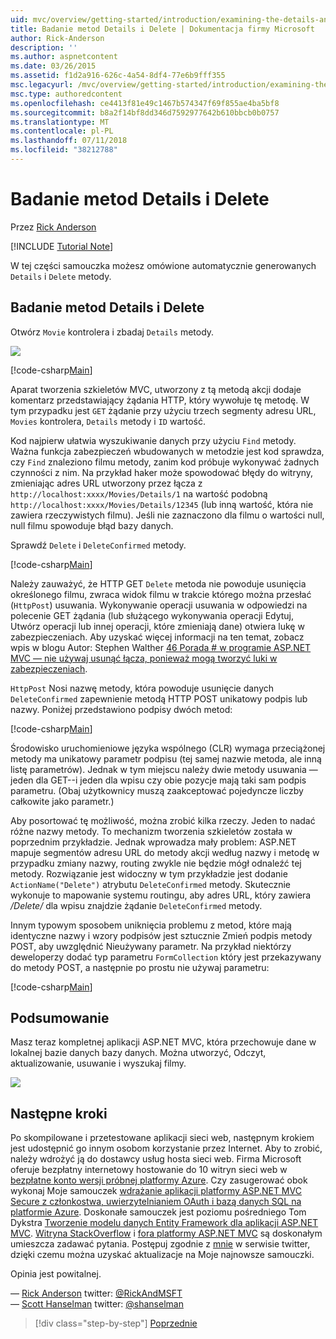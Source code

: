 ```yaml
---
uid: mvc/overview/getting-started/introduction/examining-the-details-and-delete-methods
title: Badanie metod Details i Delete | Dokumentacja firmy Microsoft
author: Rick-Anderson
description: ''
ms.author: aspnetcontent
ms.date: 03/26/2015
ms.assetid: f1d2a916-626c-4a54-8df4-77e6b9fff355
msc.legacyurl: /mvc/overview/getting-started/introduction/examining-the-details-and-delete-methods
msc.type: authoredcontent
ms.openlocfilehash: ce4413f81e49c1467b574347f69f855ae4ba5bf8
ms.sourcegitcommit: b8a2f14bf8dd346d7592977642b610bbcb0b0757
ms.translationtype: MT
ms.contentlocale: pl-PL
ms.lasthandoff: 07/11/2018
ms.locfileid: "38212788"
---
```

<a name="examining-the-details-and-delete-methods"></a>Badanie metod Details i Delete
====================
Przez [Rick Anderson](https://github.com/Rick-Anderson)

[!INCLUDE [Tutorial Note](sample/code-location.md)]

W tej części samouczka możesz omówione automatycznie generowanych `Details` i `Delete` metody.

## <a name="examining-the-details-and-delete-methods"></a>Badanie metod Details i Delete

Otwórz `Movie` kontrolera i zbadaj `Details` metody.

![](examining-the-details-and-delete-methods/_static/image1.png)

[!code-csharp[Main](examining-the-details-and-delete-methods/samples/sample1.cs)]

Aparat tworzenia szkieletów MVC, utworzony z tą metodą akcji dodaje komentarz przedstawiający żądania HTTP, który wywołuje tę metodę. W tym przypadku jest `GET` żądanie przy użyciu trzech segmenty adresu URL, `Movies` kontrolera, `Details` metody i `ID` wartość.

Kod najpierw ułatwia wyszukiwanie danych przy użyciu `Find` metody. Ważna funkcja zabezpieczeń wbudowanych w metodzie jest kod sprawdza, czy `Find` znaleziono filmu metody, zanim kod próbuje wykonywać żadnych czynności z nim. Na przykład haker może spowodować błędy do witryny, zmieniając adres URL utworzony przez łącza z `http://localhost:xxxx/Movies/Details/1` na wartość podobną `http://localhost:xxxx/Movies/Details/12345` (lub inną wartość, która nie zawiera rzeczywistych filmu). Jeśli nie zaznaczono dla filmu o wartości null, null filmu spowoduje błąd bazy danych.

Sprawdź `Delete` i `DeleteConfirmed` metody.

[!code-csharp[Main](examining-the-details-and-delete-methods/samples/sample2.cs?highlight=17)]

Należy zauważyć, że HTTP GET `Delete` metoda nie powoduje usunięcia określonego filmu, zwraca widok filmu w trakcie którego można przesłać (`HttpPost`) usuwania. Wykonywanie operacji usuwania w odpowiedzi na polecenie GET żądania (lub służącego wykonywania operacji Edytuj, Utwórz operacji lub innej operacji, które zmieniają dane) otwiera lukę w zabezpieczeniach. Aby uzyskać więcej informacji na ten temat, zobacz wpis w blogu Autor: Stephen Walther [46 Porada # w programie ASP.NET MVC — nie używaj usunąć łącza, ponieważ mogą tworzyć luki w zabezpieczeniach](http://stephenwalther.com/blog/archive/2009/01/21/asp.net-mvc-tip-46-ndash-donrsquot-use-delete-links-because.aspx).

`HttpPost` Nosi nazwę metody, która powoduje usunięcie danych `DeleteConfirmed` zapewnienie metodą HTTP POST unikatowy podpis lub nazwy. Poniżej przedstawiono podpisy dwóch metod:

[!code-csharp[Main](examining-the-details-and-delete-methods/samples/sample3.cs)]

Środowisko uruchomieniowe języka wspólnego (CLR) wymaga przeciążonej metody ma unikatowy parametr podpisu (tej samej nazwie metoda, ale inną listę parametrów). Jednak w tym miejscu należy dwie metody usuwania — jeden dla GET--i jeden dla wpisu czy obie pozycje mają taki sam podpis parametru. (Obaj użytkownicy muszą zaakceptować pojedyncze liczby całkowite jako parametr.)

Aby posortować tę możliwość, można zrobić kilka rzeczy. Jeden to nadać różne nazwy metody. To mechanizm tworzenia szkieletów została w poprzednim przykładzie. Jednak wprowadza mały problem: ASP.NET mapuje segmentów adresu URL do metody akcji według nazwy i metodę w przypadku zmiany nazwy, routing zwykle nie będzie mógł odnaleźć tej metody. Rozwiązanie jest widoczny w tym przykładzie jest dodanie `ActionName("Delete")` atrybutu `DeleteConfirmed` metody. Skutecznie wykonuje to mapowanie systemu routingu, aby adres URL, który zawiera */Delete/* dla wpisu znajdzie żądanie `DeleteConfirmed` metody.

Innym typowym sposobem uniknięcia problemu z metod, które mają identyczne nazwy i wzory podpisów jest sztucznie Zmień podpis metody POST, aby uwzględnić Nieużywany parametr. Na przykład niektórzy deweloperzy dodać typ parametru `FormCollection` który jest przekazywany do metody POST, a następnie po prostu nie używaj parametru:

[!code-csharp[Main](examining-the-details-and-delete-methods/samples/sample4.cs)]

## <a name="summary"></a>Podsumowanie

Masz teraz kompletnej aplikacji ASP.NET MVC, która przechowuje dane w lokalnej bazie danych bazy danych. Można utworzyć, Odczyt, aktualizowanie, usuwanie i wyszukaj filmy.

![](examining-the-details-and-delete-methods/_static/image2.png)

## <a name="next-steps"></a>Następne kroki

Po skompilowane i przetestowane aplikacji sieci web, następnym krokiem jest udostępnić go innym osobom korzystanie przez Internet. Aby to zrobić, należy wdrożyć ją do dostawcy usług hosta sieci web. Firma Microsoft oferuje bezpłatny internetowy hostowanie do 10 witryn sieci web w [bezpłatne konto wersji próbnej platformy Azure](https://www.windowsazure.com/pricing/free-trial/?WT.mc_id=A443DD604). Czy zasugerować obok wykonaj Moje samouczek [wdrażanie aplikacji platformy ASP.NET MVC Secure z członkostwa, uwierzytelnianiem OAuth i bazą danych SQL na platformie Azure](https://docs.microsoft.com/aspnet/core/security/authorization/secure-data). Doskonałe samouczek jest poziomu pośredniego Tom Dykstra [Tworzenie modelu danych Entity Framework dla aplikacji ASP.NET MVC](../getting-started-with-ef-using-mvc/creating-an-entity-framework-data-model-for-an-asp-net-mvc-application.md). [Witryna StackOverflow](http://stackoverflow.com/help) i [fora platformy ASP.NET MVC](https://forums.asp.net/1146.aspx) są doskonałym umieszcza zadawać pytania. Postępuj zgodnie z [mnie](https://twitter.com/RickAndMSFT) w serwisie twitter, dzięki czemu można uzyskać aktualizacje na Moje najnowsze samouczki.

Opinia jest powitalnej.

— [Rick Anderson](https://blogs.msdn.com/rickAndy) twitter: [@RickAndMSFT](https://twitter.com/RickAndMSFT)  
— [Scott Hanselman](http://www.hanselman.com/blog/) twitter: [@shanselman](https://twitter.com/shanselman)

> [!div class="step-by-step"]
> [Poprzednie](adding-validation.md)
